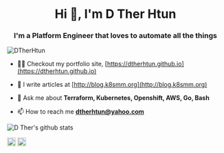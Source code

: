 <h1 align="center">Hi 👋, I'm D Ther Htun</h1>
<h3 align="center">I'm a Platform Engineer that loves to automate all the things</h3>
<p align="left"> <img src="https://komarev.com/ghpvc/?username=DTherHtun" alt="DTherHtun" /> </p>

- 👨‍💻  Checkout my portfolio site, [https://dtherhtun.github.io](https://dtherhtun.github.io)

- 📝  I write articles at [http://blog.k8smm.org](http://blog.k8smm.org)

- 💬  Ask me about **Terraform, Kubernetes, Openshift, AWS, Go, Bash**

- 📫  How to reach me **dtherhtun@yahoo.com**


![D Ther's github stats](https://github-readme-stats.vercel.app/api?username=DTherHtun&show_icons=true")



<a href="https://linkedin.com/in/dtherhtun" target="blank"><img align="center" src="https://cdn.jsdelivr.net/npm/simple-icons@3.0.1/icons/linkedin.svg" alt="caleblemoine" height="20" width="20" /></a>
<a href="https://fb.com/dtherhtun" target="blank"><img align="center" src="https://cdn.jsdelivr.net/npm/simple-icons@3.0.1/icons/facebook.svg" alt="caleblemoine" height="20" width="20" /></a>
